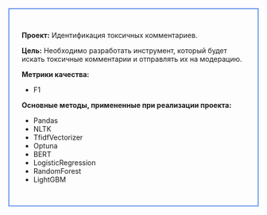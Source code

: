 <div style="padding: 30px 25px; border: 2px #6495ed solid">
    

__Проект:__ Идентификация токсичных комментариев.

__Цель:__ Необходимо разработать инструмент, который будет искать токсичные комментарии и отправлять их на модерацию.

__Метрики качества:__
- F1

__Основные методы, примененные при реализации проекта:__
- Pandas
- NLTK
- TfidfVectorizer
- Optuna
- BERT
- LogisticRegression
- RandomForest
- LightGBM
</div>
